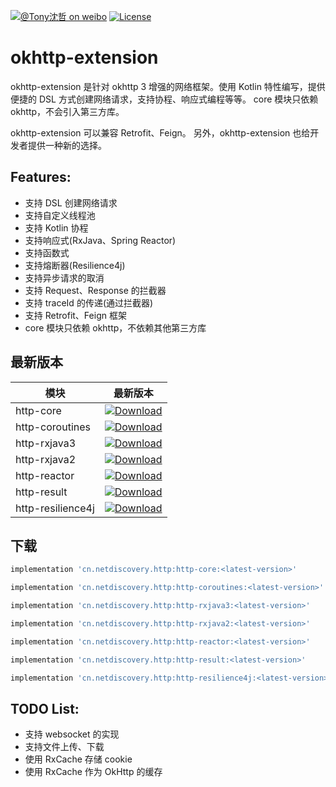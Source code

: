 [![@Tony沈哲 on weibo](https://img.shields.io/badge/weibo-%40Tony%E6%B2%88%E5%93%B2-blue.svg)](http://www.weibo.com/fengzhizi715)
[![License](https://img.shields.io/badge/license-Apache%202-lightgrey.svg)](https://www.apache.org/licenses/LICENSE-2.0.html)

# okhttp-extension

okhttp-extension 是针对 okhttp 3 增强的网络框架。使用 Kotlin 特性编写，提供便捷的 DSL 方式创建网络请求，支持协程、响应式编程等等。
core 模块只依赖 okhttp，不会引入第三方库。

okhttp-extension 可以兼容 Retrofit、Feign。 另外，okhttp-extension 也给开发者提供一种新的选择。 

## Features:

* 支持 DSL 创建网络请求
* 支持自定义线程池
* 支持 Kotlin 协程
* 支持响应式(RxJava、Spring Reactor) 
* 支持函数式
* 支持熔断器(Resilience4j)
* 支持异步请求的取消
* 支持 Request、Response 的拦截器
* 支持 traceId 的传递(通过拦截器)
* 支持 Retrofit、Feign 框架
* core 模块只依赖 okhttp，不依赖其他第三方库

## 最新版本

模块|最新版本
---|:-------------:
http-core|[ ![Download](https://api.bintray.com/packages/fengzhizi715/maven/http-core/images/download.svg) ](https://bintray.com/fengzhizi715/maven/http-core/_latestVersion)|
http-coroutines|[ ![Download](https://api.bintray.com/packages/fengzhizi715/maven/http-coroutines/images/download.svg) ](https://bintray.com/fengzhizi715/maven/http-coroutines/_latestVersion)|
http-rxjava3|[ ![Download](https://api.bintray.com/packages/fengzhizi715/maven/http-rxjava3/images/download.svg) ](https://bintray.com/fengzhizi715/maven/http-rxjava3/_latestVersion)|
http-rxjava2|[ ![Download](https://api.bintray.com/packages/fengzhizi715/maven/http-rxjava2/images/download.svg) ](https://bintray.com/fengzhizi715/maven/http-rxjava2/_latestVersion)|
http-reactor|[ ![Download](https://api.bintray.com/packages/fengzhizi715/maven/http-reactor/images/download.svg) ](https://bintray.com/fengzhizi715/maven/http-reactor/_latestVersion)|
http-result|[ ![Download](https://api.bintray.com/packages/fengzhizi715/maven/http-result/images/download.svg) ](https://bintray.com/fengzhizi715/maven/http-result/_latestVersion)|
http-resilience4j|[ ![Download](https://api.bintray.com/packages/fengzhizi715/maven/http-resilience4j/images/download.svg) ](https://bintray.com/fengzhizi715/maven/http-resilience4j/_latestVersion)|

## 下载

```groovy
implementation 'cn.netdiscovery.http:http-core:<latest-version>'
```

```groovy
implementation 'cn.netdiscovery.http:http-coroutines:<latest-version>'
```

```groovy
implementation 'cn.netdiscovery.http:http-rxjava3:<latest-version>'
```

```groovy
implementation 'cn.netdiscovery.http:http-rxjava2:<latest-version>'
```

```groovy
implementation 'cn.netdiscovery.http:http-reactor:<latest-version>'
```

```groovy
implementation 'cn.netdiscovery.http:http-result:<latest-version>'
```

```groovy
implementation 'cn.netdiscovery.http:http-resilience4j:<latest-version>'
```

## TODO List:

* 支持 websocket 的实现
* 支持文件上传、下载
* 使用 RxCache 存储 cookie
* 使用 RxCache 作为 OkHttp 的缓存